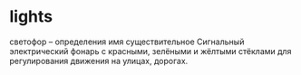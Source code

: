 # lights
светофор – определения имя существительное Сигнальный электрический фонарь с красными, зелёными и жёлтыми стёклами для регулирования движения на улицах, дорогах.
